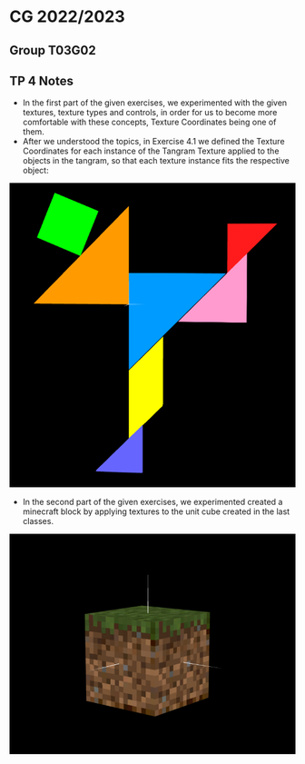 # CG 2022/2023

## Group T03G02

## TP 4 Notes

- In the first part of the given exercises, we experimented with the given textures, texture types and controls, in order for us to become more comfortable with these concepts, Texture Coordinates being one of them.
- After we understood the topics, in Exercise 4.1 we defined the Texture Coordinates for each instance of the Tangram Texture applied to the objects in the tangram, so that each texture instance fits the respective object:

![Exercise 4.1 Screenshot](screenshots/cg-t03g02-tp4-1.png)

- In the second part of the given exercises, we experimented created a minecraft block by applying textures to the unit cube created in the last classes.

![Exercise 4.2 Screenshot](screenshots/cg-t03g02-tp4-2.png)

